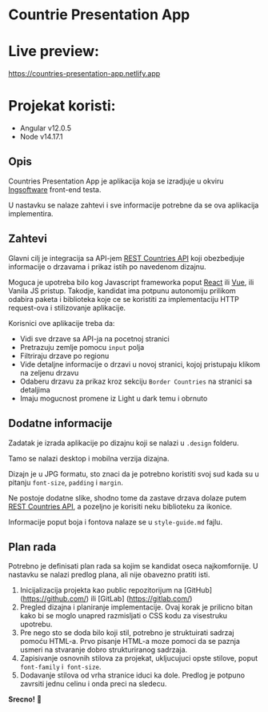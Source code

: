 # Countrie Presentation App

# Live preview:
https://countries-presentation-app.netlify.app

# Projekat koristi:

- Angular v12.0.5
- Node v14.17.1

## Opis

Countries Presentation App je aplikacija koja se izradjuje u okviru [Ingsoftware](https://www.ingsoftware.com/) front-end testa.

U nastavku se nalaze zahtevi i sve informacije potrebne da se ova aplikacija implementira.

## Zahtevi

Glavni cilj je integracija sa API-jem [REST Countries API](https://restcountries.eu) koji obezbedjuje informacije o drzavama i prikaz istih po navedenom dizajnu.

Moguca je upotreba bilo kog Javascript frameworka poput [React](https://reactjs.org) ili [Vue](https://vuejs.org), ili Vanila JS pristup. Takodje, kandidat ima potpunu autonomiju prilikom odabira paketa i biblioteka koje ce se koristiti za implementaciju HTTP request-ova i stilizovanje aplikacije.

Korisnici ove aplikacije treba da:

- Vidi sve drzave sa API-ja na pocetnoj stranici
- Pretrazuju zemlje pomocu `input` polja
- Filtriraju drzave po regionu
- Vide detaljne informacije o drzavi u novoj stranici, kojoj pristupaju klikom na zeljenu drzavu
- Odaberu drzavu za prikaz kroz sekciju `Border Countries` na stranici sa detaljima
- Imaju mogucnost promene iz Light u dark temu i obrnuto

## Dodatne informacije

Zadatak je izrada aplikacije po dizajnu koji se nalazi u `.design` folderu.

Tamo se nalazi desktop i mobilna verzija dizajna.

Dizajn je u JPG formatu, sto znaci da je potrebno koristiti svoj sud kada su u pitanju `font-size`, `padding` i `margin`.

Ne postoje dodatne slike, shodno tome da zastave drzava dolaze putem [REST Countries API](https://restcountries.eu), a pozeljno je korisiti neku biblioteku za ikonice.

Informacije poput boja i fontova nalaze se u `style-guide.md` fajlu.

## Plan rada

Potrebno je definisati plan rada sa kojim se kandidat oseca najkomfornije. U nastavku se nalazi predlog plana, ali nije obavezno pratiti isti.

1. Inicijalizacija projekta kao public repozitorijum na [GitHub] (https://github.com/) ili [GitLab] (https://gitlab.com/)
2. Pregled dizajna i planiranje implementacije. Ovaj korak je prilicno bitan kako bi se moglo unapred razmisljati o CSS kodu za visestruku upotrebu.
3. Pre nego sto se doda bilo koji stil, potrebno je struktuirati sadrzaj pomoću HTML-a. Prvo pisanje HTML-a moze pomoci da se paznja usmeri na stvaranje dobro strukturiranog sadrzaja.
4. Zapisivanje osnovnih stilova za projekat, ukljucujuci opste stilove, poput `font-family` i` font-size`.
5. Dodavanje stilova od vrha stranice iduci ka dole. Predlog je potpuno zavrsiti jednu celinu i onda preci na sledecu.

**Srecno!** 🚀
